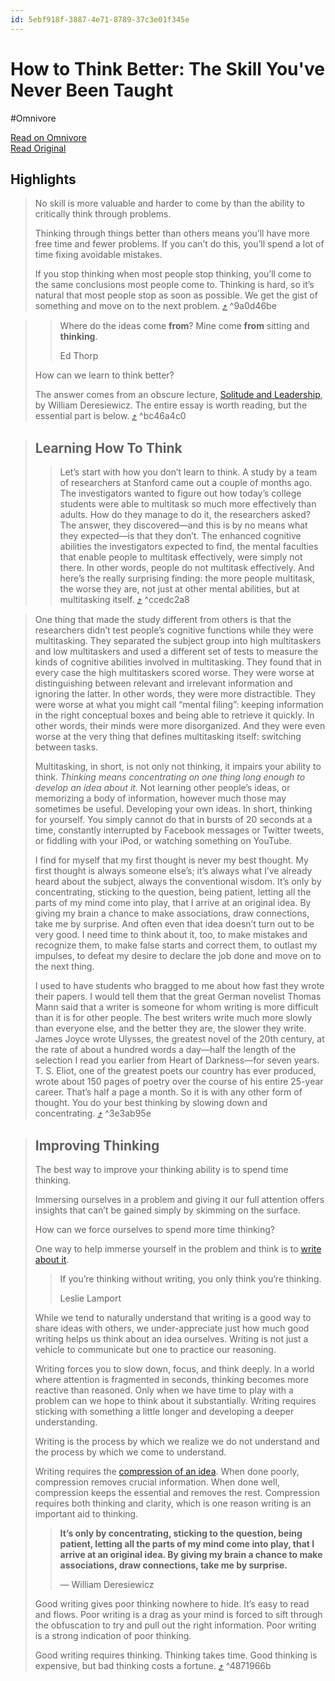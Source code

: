 ```yaml
---
id: 5ebf918f-3887-4e71-8789-37c3e01f345e
---
```


# How to Think Better: The Skill You've Never Been Taught
#Omnivore

[Read on Omnivore](https://omnivore.app/me/how-to-think-better-the-skill-you-ve-never-been-taught-18e00a03670)  
[Read Original](https://fs.blog/how-to-think/)

## Highlights

> No skill is more valuable and harder to come by than the ability to critically think through problems. 
> 
> Thinking through things better than others means you’ll have more free time and fewer problems. If you can’t do this, you’ll spend a lot of time fixing avoidable mistakes. 
> 
> If you stop thinking when most people stop thinking, you’ll come to the same conclusions most people come to. Thinking is hard, so it’s natural that most people stop as soon as possible. We get the gist of something and move on to the next problem. [⤴️](https://omnivore.app/me/how-to-think-better-the-skill-you-ve-never-been-taught-18e00a03670#9a0d46be-ebac-425b-89d2-d6cd12442960) ^9a0d46be

> > Where do the ideas come **from**? Mine come **from** sitting and **thinking**.
> > 
> > Ed Thorp
> 
> How can we learn to think better?
> 
> The answer comes from an obscure lecture, [Solitude and Leadership](https://fs.blog/great-talks/solitude-and-leadership/), by William Deresiewicz. The entire essay is worth reading, but the essential part is below. [⤴️](https://omnivore.app/me/how-to-think-better-the-skill-you-ve-never-been-taught-18e00a03670#bc46a4c0-16ed-471b-8804-d0d177a89219) ^bc46a4c0

> ## Learning How To Think
> 
> > Let’s start with how you don’t learn to think. A study by a team of researchers at Stanford came out a couple of months ago. The investigators wanted to figure out how today’s college students were able to multitask so much more effectively than adults. How do they manage to do it, the researchers asked? The answer, they discovered—and this is by no means what they expected—is that they don’t. The enhanced cognitive abilities the investigators expected to find, the mental faculties that enable people to multitask effectively, were simply not there. In other words, people do not multitask effectively. And here’s the really surprising finding: the more people multitask, the worse they are, not just at other mental abilities, but at multitasking itself. [⤴️](https://omnivore.app/me/how-to-think-better-the-skill-you-ve-never-been-taught-18e00a03670#ccedc2a8-6854-4a5d-9970-fcc508080a4c) ^ccedc2a8

> One thing that made the study different from others is that the researchers didn’t test people’s cognitive functions while they were multitasking. They separated the subject group into high multitaskers and low multitaskers and used a different set of tests to measure the kinds of cognitive abilities involved in multitasking. They found that in every case the high multitaskers scored worse. They were worse at distinguishing between relevant and irrelevant information and ignoring the latter. In other words, they were more distractible. They were worse at what you might call “mental filing”: keeping information in the right conceptual boxes and being able to retrieve it quickly. In other words, their minds were more disorganized. And they were even worse at the very thing that defines multitasking itself: switching between tasks.
> 
> Multitasking, in short, is not only not thinking, it impairs your ability to think. _Thinking means concentrating on one thing long enough to develop an idea about it._ Not learning other people’s ideas, or memorizing a body of information, however much those may sometimes be useful. Developing your own ideas. In short, thinking for yourself. You simply cannot do that in bursts of 20 seconds at a time, constantly interrupted by Facebook messages or Twitter tweets, or fiddling with your iPod, or watching something on YouTube.
> 
> I find for myself that my first thought is never my best thought. My first thought is always someone else’s; it’s always what I’ve already heard about the subject, always the conventional wisdom. It’s only by concentrating, sticking to the question, being patient, letting all the parts of my mind come into play, that I arrive at an original idea. By giving my brain a chance to make associations, draw connections, take me by surprise. And often even that idea doesn’t turn out to be very good. I need time to think about it, too, to make mistakes and recognize them, to make false starts and correct them, to outlast my impulses, to defeat my desire to declare the job done and move on to the next thing.
> 
> I used to have students who bragged to me about how fast they wrote their papers. I would tell them that the great German novelist Thomas Mann said that a writer is someone for whom writing is more difficult than it is for other people. The best writers write much more slowly than everyone else, and the better they are, the slower they write. James Joyce wrote Ulysses, the greatest novel of the 20th century, at the rate of about a hundred words a day—half the length of the selection I read you earlier from Heart of Darkness—for seven years. T. S. Eliot, one of the greatest poets our country has ever produced, wrote about 150 pages of poetry over the course of his entire 25-year career. That’s half a page a month. So it is with any other form of thought. You do your best thinking by slowing down and concentrating. [⤴️](https://omnivore.app/me/how-to-think-better-the-skill-you-ve-never-been-taught-18e00a03670#3e3ab95e-47c8-4ff4-b039-071d1625d360) ^3e3ab95e

> ## Improving Thinking
> 
> The best way to improve your thinking ability is to spend time thinking. 
> 
> Immersing ourselves in a problem and giving it our full attention offers insights that can’t be gained simply by skimming on the surface. 
> 
> How can we force ourselves to spend more time thinking?
> 
> One way to help immerse yourself in the problem and think is to [write about it](https://fs.blog/writing-to-think/). 
> 
> > If you’re thinking without writing, you only think you’re thinking. 
> > 
> > Leslie Lamport
> 
> While we tend to naturally understand that writing is a good way to share ideas with others, we under-appreciate just how much good writing helps us think about an idea ourselves. Writing is not just a vehicle to communicate but one to practice our reasoning. 
> 
> Writing forces you to slow down, focus, and think deeply. In a world where attention is fragmented in seconds, thinking becomes more reactive than reasoned. Only when we have time to play with a problem can we hope to think about it substantially. Writing requires sticking with something a little longer and developing a deeper understanding. 
> 
> Writing is the process by which we realize we do not understand and the process by which we come to understand.
> 
> Writing requires the [compression of an idea](https://fs.blog/albert-einstein-simplicity/). When done poorly, compression removes crucial information. When done well, compression keeps the essential and removes the rest. Compression requires both thinking and clarity, which is one reason writing is an important aid to thinking.
> 
> > **It’s only by concentrating, sticking to the question, being patient, letting all the parts of my mind come into play, that I arrive at an original idea. By giving my brain a chance to make associations, draw connections, take me by surprise.**
> > 
> > — William Deresiewicz
> 
> Good writing gives poor thinking nowhere to hide. It’s easy to read and flows. Poor writing is a drag as your mind is forced to sift through the obfuscation to try and pull out the right information. Poor writing is a strong indication of poor thinking. 
> 
> Good writing requires thinking. Thinking takes time. Good thinking is expensive, but bad thinking costs a fortune. [⤴️](https://omnivore.app/me/how-to-think-better-the-skill-you-ve-never-been-taught-18e00a03670#4871966b-5012-4d69-a9a0-fa486856734d) ^4871966b

